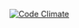 [![Code Climate](https://codeclimate.com/github/erichwelz/TOSwimScraper/badges/gpa.svg)](https://codeclimate.com/github/erichwelz/TOSwimScraper)
